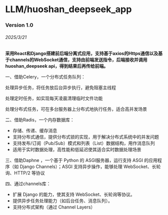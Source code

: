 # LLM/huoshan_deepseek_app

### Version 1.0    

###### 2025/3/21

**采用React和Django搭建前后端分离式应用，支持基于axios的Https通信以及基于channels的WebSocket通信，支持由前端发送指令，后端接收并调用huoshan_deepseek api，得到结果后再传给前端。**

一、借助Celery，一个分布式任务队列：

处理异步任务，将任务放后台异步执行，避免阻塞主线程

处理定时任务，如实现每天凌晨清理临时文件功能

处理分布式任务，可在多台服务器上分布式地执行任务，适合高并发场景

二、借助Radis，一个内存数据库：

- 存储、传递、缓存消息
- 支持分布式通信，提供分布式锁的实现，用于解决分布式系统中的并发问题
- 支持发布/订阅（Pub/Sub）模式和列表（List）数据结构，用作消息队列
-  适用于实时数据处理，高性能和低延迟使其适合实时数据处理场景

三、借助Daphne ，一个基于 Python 的 ASGI服务器，运行支持 ASGI 的应用程序（如 Django Channels）；ASGI 支持异步操作，能够处理 WebSocket、长轮询、HTTP/2 等协议

四、通过channels库：

- 扩展 Django 的能力，使其支持 WebSocket、长轮询等协议。
- 提供异步任务处理能力（如后台任务、消息队列）。
- 支持分布式架构（通过 Channel Layers）
